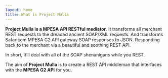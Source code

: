 ```yaml
---
layout: home
title: What is Project Mulla
---
```


**Project Mulla is a MPESA API RESTful mediator**. It transforms all merchant REST requests to the dreaded
ancient SOAP/XML requests. And transforms Safaricom MPESA G2 API gateway SOAP responses to JSON.
Responding back to the merchant via a beautiful and soothing REST API.

In short, it'll deal with all of the SOAP shenanigans while you REST.

The aim of **Project Mulla** is to create a REST API middleman that interfaces with the **MPESA G2 API** for you.
